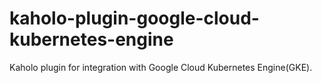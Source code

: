 # kaholo-plugin-google-cloud-kubernetes-engine
Kaholo plugin for integration with Google Cloud Kubernetes Engine(GKE).
